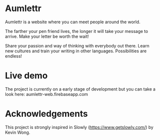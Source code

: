 # Aumlettr
Aumlettr is a website where you can meet people around the world. 

The farther your pen friend lives, the longer it will take your message to arrive. Make your letter be worth the wait!

Share your passion and way of thinking with everybody out there. Learn new cultures and train your writing in other languages. Possibilities are endless!

# Live demo
The project is currently on a early stage of development but you can take a look here: aumlettr-web.firebaseapp.com

# Acknowledgements
This project is strongly inspired in Slowly (https://www.getslowly.com/) by Kevin Wong. 

